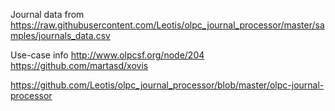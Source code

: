 Journal data from
https://raw.githubusercontent.com/Leotis/olpc_journal_processor/master/samples/journals_data.csv

Use-case info
http://www.olpcsf.org/node/204
https://github.com/martasd/xovis

https://github.com/Leotis/olpc_journal_processor/blob/master/olpc-journal-processor
